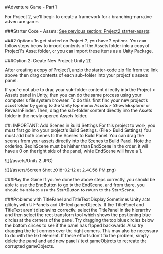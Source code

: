 #Adventure Game - Part 1

For Project 2, we'll begin to create a framework for a branching-narrative adventure game.

###Starter Code - Assets: 
[See previous section: Project2 starter-assets](/project2-starter-assets.md):

###2 Options
To get started on Project 2, you have 2 options. You can  follow steps below to import contents of the Assets folder into a copy of Project1's Asset folder, or you can import these items as a Unity Package.

###Option 2: Create New Project: Unity 2D 
 
After creating a copy of Project1, unzip the starter-code zip file from the link above, then drag contents of each sub-folder into your project's assets panel.  

If you're not able to drag your sub-folder content directly into the Project > Assets panel in Unity, then you can do the same process using your computer's file system browser.  To do this, first find your new project's asset folder by going to the Unity top menu: Assets > ShowInExplorer or RevealInFinder. Then, drag the sub-folder content directly into the Assets folder in the newly opened Assets folder.



##: IMPORTANT: Add Scenes in Build Settings
For this project to work, you must first go into your project's Build Settings. (File > Build Settings)  You must add both scenes to the Scenes to Build Panel.  You can drag the scenes from your assets directly into the Scenes to Build Panel.  Note the ordering, BeginScene must be higher than EndScene in the order, it will have a 0 on the right side of the panel, while EndScene will have a 1.

![](/assets/Unity 2.JPG)

![](/assets/Screen Shot 2018-02-12 at 2.40.58 PM.png)

###Play the Game
If you've done the above steps correctly, you should be able to use the EndButton to go to the EndScene, and from there, you should be able to use the StartButton to return to the StartScene.

###Problems with TitlePanel and TitleText Display
Sometimes Unity acts glitchy with UI-Panels and UI-Text gameObjects.  If the TitlePanel and TitleText aren't displaying correctly, select the TitlePanel in the hierarchy and then select the rect-transform tool which shows the positioning blue circles at the corners of the panel.  Try dragging the top blue circles below the bottom circles to see if the panel has flipped backwards.  Also try dragging the left corners over the right corners.  This may also be necessary to do with the text element.  If these efforts don't fix the problem, simply delete the panel and add new panel / text gameObjects to recreate the corrupted gameObjects.
